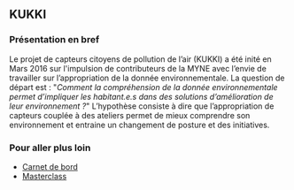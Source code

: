 ## KUKKI

### Présentation en bref

Le projet de capteurs citoyens de pollution de l’air (KUKKI) a été inité en Mars 2016 sur l'impulsion de contributeurs de la MYNE avec l’envie de travailler sur l’appropriation de la donnée environnementale. La question de départ est : "*Comment la compréhension de la donnée environnementale permet d’impliquer les habitant.e.s dans des solutions d’amélioration de leur environnement ?*" L’hypothèse consiste à dire que l’appropriation de capteurs couplée à des ateliers permet de mieux comprendre son environnement et entraine un changement de posture et des initiatives.

### Pour aller plus loin

* [Carnet de bord](https://pad.lamyne.org/s/ByoigRoH-)
* [Masterclass](https://pad.lamyne.org/s/BkVyZ4RNf)
